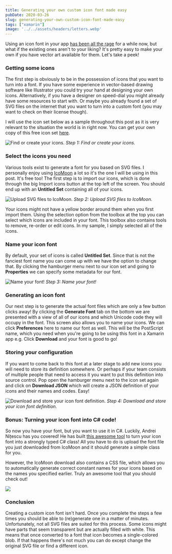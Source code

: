 ```yaml
---
title: Generating your own custom icon font made easy
pubDate: 2020-03-26
slug: generating-your-own-custom-icon-font-made-easy
tags: ["xamarin"]
image: '../../assets/headers/letters.webp'
---
```

Using an icon font in your app [has been all the rage](https://www.thewissen.io/using-custom-fonts-in-xamarin-forms/) for a while now, but what if the existing ones aren't to your liking? It's pretty easy to make your own if you have vector art available for them. Let's take a peek!

### Getting some icons
The first step is obviously to be in the possession of icons that you want to turn into a font. If you have some experience in vector-based drawing software like Illustrator you could try your hand at designing your own icons. Alternatively, if you have a designer on speed-dial you might already have some resources to start with. Or maybe you already found a set of SVG files on the internet that you want to turn into a custom font (you may want to check on their license though).

I will use the icon set below as a sample throughout this post as it is very relevant to the situation the world is in right now. You can get your own copy of this free icon set [here](https://www.sketchappsources.com/free-source/4331-stop-virus-outline-icons-sketch-freebie-resource.html).

![Find or create your icons.](/images/posts/stop-virus-outline-icons-iconfinder-nandiny.png)
*Step 1: Find or create your icons.*

### Select the icons you need
Various tools exist to generate a font for you based on SVG files. I personally enjoy using [IcoMoon](https://icomoon.io/app/) a lot so it's the one I will be using in this post. It's free too! The first step is to import our icons, which is done through the big Import icons button at the top left of the screen. You should end up with an **Untitled Set** containing all of your icons.

![Upload SVG files to IcoMoon.](/images/posts/image-52.png)
*Step 2: Upload SVG files to IcoMoon.*

Your icons might not have a yellow border around them when you first import them. Using the selection option from the toolbox at the top you can select which icons are included in your font. This toolbox also contains tools to remove, re-order or edit icons. In my sample, I simply selected all of the icons.

### Name your icon font
By default, your set of icons is called **Untitled Set**. Since that is not the fanciest font name you can come up with we have the option to change that. By clicking the hamburger menu next to our icon set and going to **Properties** we can specify some metadata for our font.

![Name your font!](/images/posts/image-53.png)
*Step 3: Name your font!*

### Generating an icon font
Our next step is to generate the actual font files which are only a few button clicks away! By clicking the **Generate Font** tab on the bottom we are presented with a view of all of our icons and which Unicode code they will occupy in the font. This screen also allows you to name your icons.
We can click **Preferences** here to name our font as well. This will be the PostScript name, which you need when you're going to be using this font in a Xamarin app e.g. Click **Download** and your font is good to go!

### Storing your configuration
If you want to come back to this font at a later stage to add new icons you will need to store its definition somewhere. Or perhaps if your team consists of multiple people that need to access it you want to put this definition into source control. Pop open the hamburger menu next to the icon set again and click on **Download JSON** which will create a JSON definition of your icons and their names and codes. Easy!

![Download and store your icon font definition.](/images/posts/image-54.png)
*Step 4: Download and store your icon font definition.*

### Bonus: Turning your icon font into C# code!
So now you have your font, but you want to use it in C#. Luckily, Andrei Nițescu has you covered! He has built [this awesome tool](https://andreinitescu.github.io/IconFont2Code/) to turn your icon font into a strongly typed C# class! All you have to do is upload the font file you just downloaded from IcoMoon and it should generate a simple class for you.

However, the IcoMoon download also contains a CSS file, which allows you to automatically generate correct constant names for your icons based on the names you specified earlier. Truly an awesome tool that you should check out!

![](/images/posts/image-55.png)

### Conclusion
Creating a custom icon font isn't hard. Once you complete the steps a few times you should be able to (re)generate one in a matter of minutes. Unfortunately, not all SVG files are suited for this process. Some icons might have parts that seem transparent but are actually filled with white. This means that once converted to a font that icon becomes a single-colored blob. If that happens there's not much you can do except change the original SVG file or find a different icon.